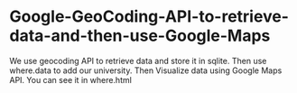 # Google-GeoCoding-API-to-retrieve-data-and-then-use-Google-Maps
We use geocoding API to retrieve data and store it in sqlite.
Then use where.data to add our university.
Then Visualize data using Google Maps API.
You can see it in where.html


